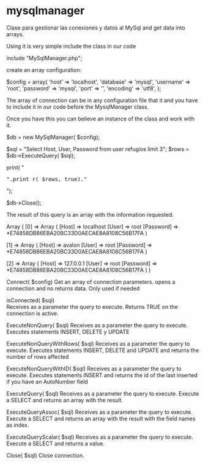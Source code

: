 mysqlmanager
============

Clase para gestionar las conexiones y datos al MySql and get data into arrays.

Using it is very simple
include the class in our code


include "MySqlManager.php";


create an array configuration:

$config = array(
	'host' => 'localhost',
	'database' => 'mysql',
	'username' => 'root',
	'password' => 'mysql',
	'port' => '',
	'encoding' => 'utf8',
);


The array of connection can be in any configuration file that it and you have to include it in our code before the MysqlManager class.

Once you have this you can believe an instance of the class and work with it.


$db = new MySqlManager( $config);

$sql = "Select Host, User, Password from user refugios limit 3";
$rows = $db->ExecuteQuery( $sql);

print( "<pre>".print_r( $rows, true)."</pre>");	

$db->Close();


The result of this query is an array with the information requested.

Array
(
  [0] => Array
      (
          [Host] => localhost
          [User] => root
          [Password] => *E74858DB86EBA20BC33D0AECAE8A8108C56B17FA
      )

  [1] => Array
      (
          [Host] => avalon
          [User] => root
          [Password] => *E74858DB86EBA20BC33D0AECAE8A8108C56B17FA
      )

  [2] => Array
      (
          [Host] => 127.0.0.1
          [User] => root
          [Password] => *E74858DB86EBA20BC33D0AECAE8A8108C56B17FA
      )
)


Connect( $config)
Get an array of connection parameters.
opens a connection and no returns data.
Only used if needed
   
isConnected( $sql)  
Receives as a parameter the query to execute.
Returns TRUE on the connection is active.
   
ExecuteNonQuery( $sql) 
Receives as a parameter the query to execute.
Executes statements INSERT, DELETE y UPDATE
  
ExecuteNonQueryWithRows( $sql) 
Receives as a parameter the query to execute.
Executes statements INSERT, DELETE and UPDATE and returns the number of rows affected
  
ExecuteNonQueryWithID( $sql) 
Receives as a parameter the query to execute.
Executes statements INSERT and returns the id of the last inserted if you have an AutoNumber field
  
ExecuteQuery( $sql) 
Receives as a parameter the query to execute.
Execute a SELECT and returns an array with the result.
   
ExecuteQueryAssoc( $sql) 
Receives as a parameter the query to execute.
Execute a SELECT and returns an array with the result with the field names as index.
   
ExecuteQueryScalar( $sql) 
Receives as a parameter the query to execute.
Execute a SELECT and returns a value.

Close( $sql) 
Close connection.


